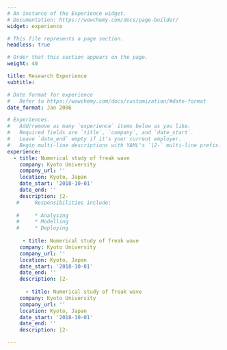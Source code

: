 ```yaml
---
# An instance of the Experience widget.
# Documentation: https://wowchemy.com/docs/page-builder/
widget: experience

# This file represents a page section.
headless: true

# Order that this section appears on the page.
weight: 40

title: Research Experience
subtitle:

# Date format for experience
#   Refer to https://wowchemy.com/docs/customization/#date-format
date_format: Jan 2006

# Experiences.
#   Add/remove as many `experience` items below as you like.
#   Required fields are `title`, `company`, and `date_start`.
#   Leave `date_end` empty if it's your current employer.
#   Begin multi-line descriptions with YAML's `|2-` multi-line prefix.
experience:
  - title: Numerical study of freak wave
    company: Kyoto University
    company_url: ''
    location: Kyoto, Japan
    date_start: '2018-10-01'
    date_end: ''
    description: |2-
   #     Responsibilities include:
        
   #     * Analysing
   #     * Modelling
   #     * Deploying
   
     - title: Numerical study of freak wave
    company: Kyoto University
    company_url: ''
    location: Kyoto, Japan
    date_start: '2018-10-01'
    date_end: ''
    description: |2-
    
      - title: Numerical study of freak wave
    company: Kyoto University
    company_url: ''
    location: Kyoto, Japan
    date_start: '2018-10-01'
    date_end: ''
    description: |2-

---
```

